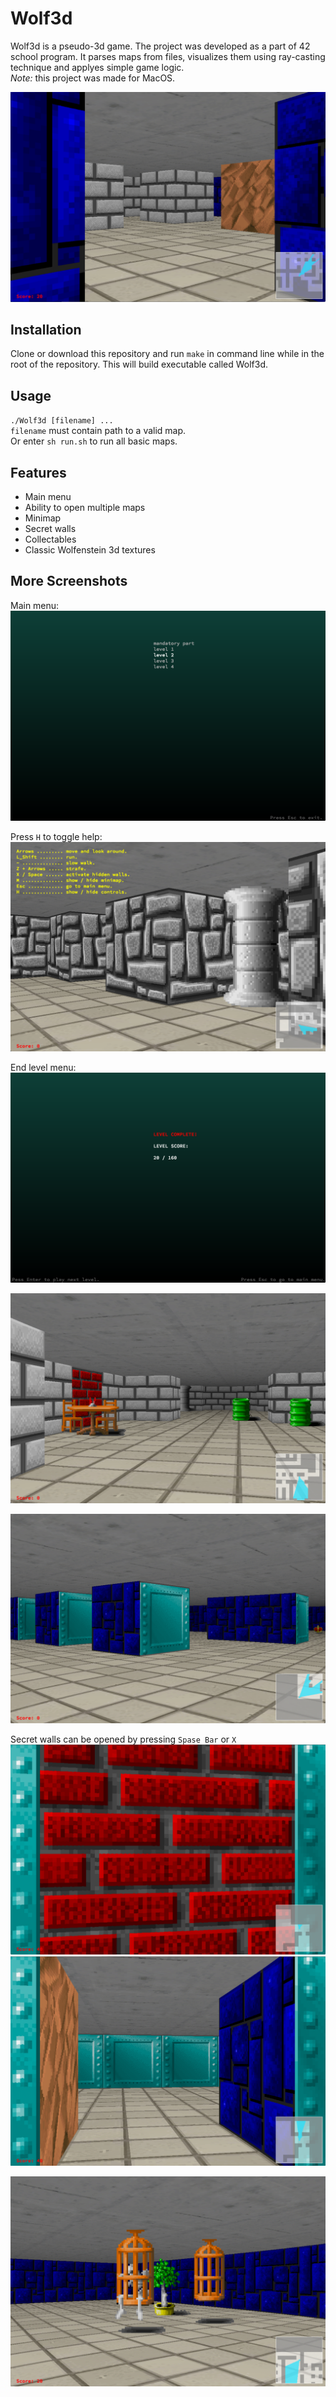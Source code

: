 # Wolf3d
Wolf3d is a pseudo-3d game. The project was developed as a part of 42 school program.
It parses maps from files, visualizes them using ray-casting technique and applyes simple game logic.  
*Note:* this project was made for MacOS.

![screeenshot](images/Screen_Shot_1.png)

## Installation
Clone or download this repository and run `make` in command line while in the root of the repository.
This will build executable called Wolf3d.

## Usage
`./Wolf3d [filename] ...`  
`filename` must contain path to a valid map.  
Or enter `sh run.sh` to run all basic maps.  

## Features
- Main menu
- Ability to open multiple maps
- Minimap
- Secret walls
- Collectables
- Classic Wolfenstein 3d textures

## More Screenshots
Main menu:  
![screeenshot](images/Screen_Shot_7.png)  

Press `H` to toggle help:  
![screeenshot](images/Screen_Shot_8.png)  

End level menu:  
![screeenshot](images/Screen_Shot_9.png)  

![screeenshot](images/Screen_Shot_2.png)  

![screeenshot](images/Screen_Shot_3.png)  

Secret walls can be opened by pressing `Spase Bar` or `X`  
![screeenshot](images/Screen_Shot_4.png)
![screeenshot](images/Screen_Shot_5.png)  

![screeenshot](images/Screen_Shot_6.png)  
